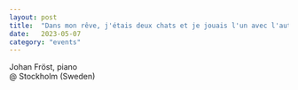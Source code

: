 ```yaml
---
layout: post
title:  "Dans mon rêve, j'étais deux chats et je jouais l'un avec l'autre **(wp)**"
date:   2023-05-07
category: "events"
---
```

Johan Fröst, piano <br>
@ Stockholm (Sweden)